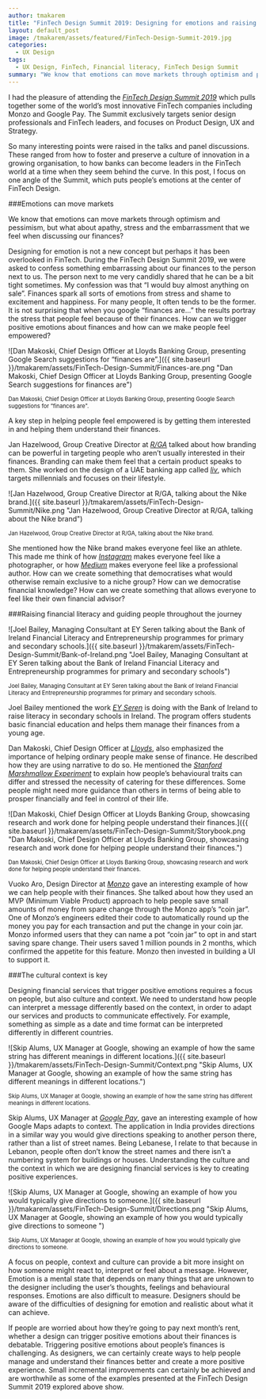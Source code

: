 ```yaml
---
author: tmakarem
title: "FinTech Design Summit 2019: Designing for emotions and raising financial literacy"
layout: default_post
image: /tmakarem/assets/featured/FinTech-Design-Summit-2019.jpg
categories:
  - UX Design
tags:
  - UX Design, FinTech, Financial literacy, FinTech Design Summit
summary: "We know that emotions can move markets through optimism and pessimism but what about apathy, stress and the embarrassment that we feel when discussing our finances? Designing for emotion is not a new concept but perhaps it has been overlooked in FinTech. In this post, I share my take on the FinTech Design Summit 2019 focusing on an angle that puts people’s emotions at the center of FinTech Design."
---
```


I had the pleasure of attending the *[FinTech Design Summit 2019](https://fintechdesignsummit.com/london)* which pulls together some of the world’s most innovative FinTech companies including Monzo and Google Pay. The Summit exclusively targets senior design professionals and FinTech leaders, and focuses on Product Design, UX and Strategy.

So many interesting points were raised in the talks and panel discussions. These ranged from how to foster and preserve a culture of innovation in a growing organisation, to how banks can become leaders in the FinTech world at a time when they seem behind the curve. In this post, I focus on one angle of the Summit, which puts people’s emotions at the center of FinTech Design.

###Emotions can move markets

We know that emotions can move markets through optimism and pessimism, but what about apathy, stress and the embarrassment that we feel when discussing our finances?

Designing for emotion is not a new concept but perhaps it has been overlooked in FinTech. During the FinTech Design Summit 2019, we were asked to confess something embarrassing about our finances to the person next to us. The person next to me very candidly shared that he can be a bit tight sometimes. My confession was that “I would buy almost anything on sale”. Finances spark all sorts of emotions from stress and shame to excitement and happiness. For many people, It often tends to be the former. It is not surprising that when you google “finances are...” the results portray the stress that people feel because of their finances. How can we trigger positive emotions about finances and how can we make people feel empowered?

![Dan Makoski, Chief Design Officer at Lloyds Banking Group, presenting Google Search suggestions for “finances are”.]({{ site.baseurl }}/tmakarem/assets/FinTech-Design-Summit/Finances-are.png "Dan Makoski, Chief Design Officer at Lloyds Banking Group, presenting Google Search suggestions for finances are")

<p style="font-size: 80%;">
Dan Makoski, Chief Design Officer at Lloyds Banking Group, presenting Google Search suggestions for “finances are".
</p>

A key step in helping people feel empowered is by getting them interested in and helping them understand their finances.

Jan Hazelwood, Group Creative Director at *[R/GA](https://www.rga.com/)* talked about how branding can be powerful in targeting people who aren’t usually interested in their finances. Branding can make them feel that a certain product speaks to them. She worked on the design of a UAE banking app called *[liv](https://www.liv.me/en/)*, which targets millennials and focuses on their lifestyle.  

![Jan Hazelwood, Group Creative Director at R/GA, talking about the Nike brand.]({{ site.baseurl }}/tmakarem/assets/FinTech-Design-Summit/Nike.png "Jan Hazelwood, Group Creative Director at R/GA, talking about the Nike brand")

<p style="font-size: 80%;">
Jan Hazelwood, Group Creative Director at R/GA, talking about the Nike brand.
</p>

She mentioned how the Nike brand makes everyone feel like an athlete. This made me think of how *[Instagram](https://www.instagram.com/)* makes everyone feel like a photographer, or how *[Medium](https://medium.com/)* makes everyone feel like a professional author. How can we create something that democratises what would otherwise remain exclusive to a niche group? How can we democratise financial knowledge? How can we create something that allows everyone to feel like their own financial advisor?  

###Raising financial literacy and guiding people throughout the journey

![Joel Bailey, Managing Consultant at EY Seren talking about the Bank of Ireland Financial Literacy and Entrepreneurship programmes for primary and secondary schools.]({{ site.baseurl }}/tmakarem/assets/FinTech-Design-Summit/Bank-of-Ireland.png "Joel Bailey, Managing Consultant at EY Seren talking about the Bank of Ireland Financial Literacy and Entrepreneurship programmes for primary and secondary schools")

<p style="font-size: 80%;">
Joel Bailey, Managing Consultant at EY Seren talking about the Bank of Ireland Financial Literacy and Entrepreneurship programmes for primary and secondary schools.
</p>

Joel Bailey mentioned the work *[EY Seren](https://www.ey-seren.com/)* is doing with the Bank of Ireland to raise literacy in secondary schools in Ireland. The program offers students basic financial education and helps them manage their finances from a young age.

Dan Makoski, Chief Design Officer at *[Lloyds](https://www.lloydsbank.com/)*, also emphasized the importance of helping ordinary people make sense of finance. He described how they are using narrative to do so. He mentioned the *[Stanford Marshmallow Experiment](https://en.wikipedia.org/wiki/Stanford_marshmallow_experiment)* to explain how people’s behavioural traits can differ and stressed the necessity of catering for these differences. Some people might need more guidance than others in terms of being able to prosper financially and feel in control of their life.

![Dan Makoski, Chief Design Officer at Lloyds Banking Group, showcasing research and work done for helping people understand their finances.]({{ site.baseurl }}/tmakarem/assets/FinTech-Design-Summit/Storybook.png "Dan Makoski, Chief Design Officer at Lloyds Banking Group, showcasing research and work done for helping people understand their finances.")

<p style="font-size: 80%;">
Dan Makoski, Chief Design Officer at Lloyds Banking Group, showcasing research and work done for helping people understand their finances.
</p>

Vuoko Aro, Design Director at *[Monzo](https://monzo.com/)* gave an interesting example of how we can help people with their finances. She talked about how they used an MVP (Minimum Viable Product) approach to help people save small amounts of money from spare change through the Monzo app’s “coin jar”. One of Monzo’s engineers edited their code to automatically round up the money you pay for each transaction and put the change in your coin jar. Monzo informed users that they can name a pot “coin jar” to opt in and start saving spare change. Their users saved 1 million pounds in 2 months, which confirmed the appetite for this feature. Monzo then invested in building a UI to support it.

###The cultural context is key

Designing financial services that trigger positive emotions requires a focus on people, but also culture and context. We need to understand how people can interpret a message differently based on the context, in order to adapt our services and products to communicate effectively. For example, something as simple as a date and time format can be interpreted differently in different countries.


![Skip Alums, UX Manager at Google, showing an example of how the same string has different meanings in different locations.]({{ site.baseurl }}/tmakarem/assets/FinTech-Design-Summit/Context.png "Skip Alums, UX Manager at Google, showing an example of how the same string has different meanings in different locations.")

<p style="font-size: 80%;">
Skip Alums, UX Manager at Google, showing an example of how the same string has different meanings in different locations.
</p>

Skip Alums, UX Manager at *[Google Pay](https://pay.google.com/payments/u/0/home)*, gave an interesting example of how Google Maps adapts to context. The application in India provides directions in a similar way you would give directions speaking to another person there, rather than a list of street names. Being Lebanese, I relate to that because in Lebanon, people often don’t know the street names and there isn’t a numbering system for buildings or houses. Understanding the culture and the context in which we are designing financial services is key to creating positive experiences.

![Skip Alums, UX Manager at Google, showing an example of how you would typically give directions to someone.]({{ site.baseurl }}/tmakarem/assets/FinTech-Design-Summit/Directions.png "Skip Alums, UX Manager at Google, showing an example of how you would typically give directions to someone ")

<p style="font-size: 80%;">
Skip Alums, UX Manager at Google, showing an example of how you would typically give directions to someone.
</p>

A focus on people, context and culture can provide a bit more insight on how someone might react to, interpret or feel about a message. However, Emotion is a mental state that depends on many things that are unknown to the designer including the user’s thoughts, feelings and behavioural responses. Emotions are also difficult to measure. Designers should be aware of the difficulties of designing for emotion and realistic about what it can achieve.

If people are worried about how they’re going to pay next month’s rent, whether a design can trigger positive emotions about their finances is debatable. Triggering positive emotions about people’s finances is challenging. As designers, we can certainly create ways to help people manage and understand their finances better and create a more positive experience. Small incremental improvements can certainly be achieved and are worthwhile as some of the examples presented at the FinTech Design Summit 2019 explored above show.
